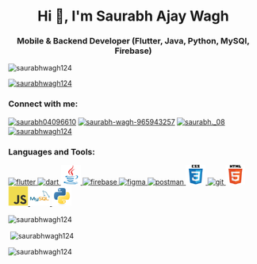 <h1 align="center">Hi 👋, I'm Saurabh Ajay Wagh</h1>
<h3 align="center">Mobile & Backend Developer (Flutter, Java, Python, MySQl, Firebase)</h3>

<p align="left"> <img src="https://komarev.com/ghpvc/?username=saurabhwagh124&label=Profile%20views&color=0e75b6&style=flat" alt="saurabhwagh124" /> </p>

<p align="left"> <a href="https://github.com/ryo-ma/github-profile-trophy"><img src="https://github-profile-trophy.vercel.app/?username=saurabhwagh124" alt="saurabhwagh124" /></a> </p>

<h3 align="left">Connect with me:</h3>
<p align="left">
<a href="https://twitter.com/saurabh04096610" target="blank"><img align="center" src="https://raw.githubusercontent.com/rahuldkjain/github-profile-readme-generator/master/src/images/icons/Social/twitter.svg" alt="saurabh04096610" height="30" width="40" /></a>
<a href="https://linkedin.com/in/saurabh-wagh-965943257" target="blank"><img align="center" src="https://raw.githubusercontent.com/rahuldkjain/github-profile-readme-generator/master/src/images/icons/Social/linked-in-alt.svg" alt="saurabh-wagh-965943257" height="30" width="40" /></a>
<a href="https://instagram.com/saurabh._08" target="blank"><img align="center" src="https://raw.githubusercontent.com/rahuldkjain/github-profile-readme-generator/master/src/images/icons/Social/instagram.svg" alt="saurabh._08" height="30" width="40" /></a>
<a href="https://www.leetcode.com/saurabhwagh124" target="blank"><img align="center" src="https://raw.githubusercontent.com/rahuldkjain/github-profile-readme-generator/master/src/images/icons/Social/leet-code.svg" alt="saurabhwagh124" height="30" width="40" /></a>
</p>

<h3 align="left">Languages and Tools:</h3>
<p align="left"> <a href="https://flutter.dev" target="_blank" rel="noreferrer"> <img src="https://www.vectorlogo.zone/logos/flutterio/flutterio-icon.svg" alt="flutter" width="40" height="40" style="padding: 10"/> </a> <a href="https://dart.dev" target="_blank" rel="noreferrer"> <img src="https://www.vectorlogo.zone/logos/dartlang/dartlang-icon.svg" alt="dart" width="40" height="40"/> </a> <a href="https://www.java.com" target="_blank" rel="noreferrer"> <img src="https://raw.githubusercontent.com/devicons/devicon/master/icons/java/java-original.svg" alt="java" width="40" height="40"/> </a> <a href="https://firebase.google.com/" target="_blank" rel="noreferrer" style="padding: 10"> <img src="https://www.vectorlogo.zone/logos/firebase/firebase-icon.svg" alt="firebase" width="40" height="40" style="padding: 10"/> </a> <a href="https://www.figma.com/" target="_blank" rel="noreferrer"> <img src="https://www.vectorlogo.zone/logos/figma/figma-icon.svg" alt="figma" width="40" height="40" style="padding: 10"/> </a>  <a href="https://postman.com" target="_blank" rel="noreferrer"> <img style="padding: 10" src="https://www.vectorlogo.zone/logos/getpostman/getpostman-icon.svg" alt="postman" width="40" height="40"/> </a> <a href="https://www.w3schools.com/css/" target="_blank" rel="noreferrer"> <img src="https://raw.githubusercontent.com/devicons/devicon/master/icons/css3/css3-original-wordmark.svg" alt="css3" width="40" height="40"/> </a> <a href="https://git-scm.com/" target="_blank" rel="noreferrer"> <img src="https://www.vectorlogo.zone/logos/git-scm/git-scm-icon.svg" style="padding: 10" alt="git" width="40" height="40"/> </a> <a href="https://www.w3.org/html/" target="_blank" rel="noreferrer"> <img src="https://raw.githubusercontent.com/devicons/devicon/master/icons/html5/html5-original-wordmark.svg" style="padding: 10" alt="html5" width="40" height="40"/> </a>  <a href="https://developer.mozilla.org/en-US/docs/Web/JavaScript" target="_blank" rel="noreferrer"> <img src="https://raw.githubusercontent.com/devicons/devicon/master/icons/javascript/javascript-original.svg" style="padding: 10" alt="javascript" width="40" height="40"/> </a> <a href="https://www.mysql.com/" target="_blank" rel="noreferrer"> <img  style="padding: 10" src="https://raw.githubusercontent.com/devicons/devicon/master/icons/mysql/mysql-original-wordmark.svg" alt="mysql" width="40" height="40"/> </a>  <a href="https://www.python.org" target="_blank" rel="noreferrer"> <img style="padding: 10" src="https://raw.githubusercontent.com/devicons/devicon/master/icons/python/python-original.svg" alt="python" width="40" height="40"/> </a> </p>
<p></p>
<p><img align="center" src="https://github-readme-stats.vercel.app/api/top-langs?username=saurabhwagh124&show_icons=true&locale=en&layout=compact" alt="saurabhwagh124" /></p>
<p></p>
<p>&nbsp;<img align="center" src="https://github-readme-stats.vercel.app/api?username=saurabhwagh124&show_icons=true&locale=en" alt="saurabhwagh124" /></p>
<p></p>
<p><img align="center" src="https://github-readme-streak-stats.herokuapp.com/?user=saurabhwagh124&" alt="saurabhwagh124" /></p>


<!---
saurabhwagh124/saurabhwagh124 is a ✨ special ✨ repository because its `README.md` (this file) appears on your GitHub profile.
You can click the Preview link to take a look at your changes.
--->
